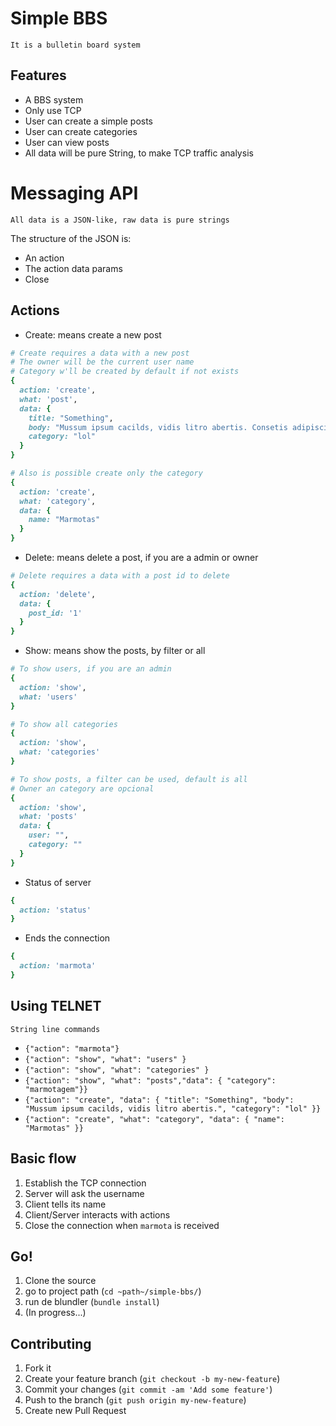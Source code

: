 # Simple BBS
    It is a bulletin board system

## Features

* A BBS system
* Only use TCP
* User can create a simple posts
* User can create categories
* User can view posts
* All data will be pure String, to make TCP traffic analysis

# Messaging API
    All data is a JSON-like, raw data is pure strings

The structure of the JSON is:

* An action
* The action data params
* Close

## Actions

* Create: means create a new post

```ruby
# Create requires a data with a new post
# The owner will be the current user name
# Category w'll be created by default if not exists
{
  action: 'create',
  what: 'post',
  data: {
    title: "Something",
    body: "Mussum ipsum cacilds, vidis litro abertis. Consetis adipiscings elitis. Pra lá , depois divoltis porris, paradis. Paisis, filhis, espiritis santis. Mé faiz elementum girarzis, nisi eros vermeio, in elementis mé pra quem é amistosis quis leo. Manduma pindureta quium dia nois paga. Sapien in monti palavris qui num significa nadis i pareci latim. Interessantiss quisso pudia ce receita de bolis, mais bolis eu num gostis.",
    category: "lol"
  }
}

# Also is possible create only the category
{
  action: 'create',
  what: 'category',
  data: {
    name: "Marmotas"
  }
}
```

* Delete: means delete a post, if you are a admin or owner

```ruby
# Delete requires a data with a post id to delete
{
  action: 'delete',
  data: {
    post_id: '1'
  }
}
```

* Show: means show the posts, by filter or all

```ruby
# To show users, if you are an admin
{
  action: 'show',
  what: 'users'
}

# To show all categories
{
  action: 'show',
  what: 'categories'
}

# To show posts, a filter can be used, default is all
# Owner an category are opcional
{
  action: 'show',
  what: 'posts'
  data: {
    user: "",
    category: ""
  }
}
```

* Status of server

```ruby
{
  action: 'status'
}
```

* Ends the connection

```ruby
{
  action: 'marmota'
}
```

## Using TELNET
    String line commands

* `{"action": "marmota"}`
* `{"action": "show", "what": "users" }`
* `{"action": "show", "what": "categories" }`
* `{"action": "show", "what": "posts","data": { "category": "marmotagem"}}`
* `{"action": "create", "data": { "title": "Something", "body": "Mussum ipsum cacilds, vidis litro abertis.", "category": "lol" }}`
* `{"action": "create", "what": "category", "data": { "name": "Marmotas" }}`

## Basic flow

1. Establish the TCP connection
2. Server will ask the username
3. Client tells its name
4. Client/Server interacts with actions
5. Close the connection when `marmota` is received

## Go!

1. Clone the source
2. go to project path (`cd ~path~/simple-bbs/`)
3. run de blundler (`bundle install`)
4. (In progress...)

## Contributing

1. Fork it
2. Create your feature branch (`git checkout -b my-new-feature`)
3. Commit your changes (`git commit -am 'Add some feature'`)
4. Push to the branch (`git push origin my-new-feature`)
5. Create new Pull Request
